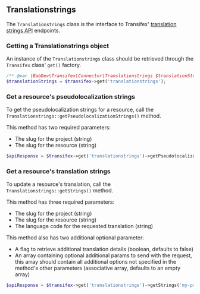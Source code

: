## Translationstrings

The `Translationstrings` class is the interface to Transifex' [translation strings API](http://docs.transifex.com/api/translation_strings/) endpoints.

### Getting a Translationstrings object

An instance of the `Translationstrings` class should be retrieved through the `Transifex` class' `get()` factory.

```php
/** @var \BabDev\Transifex\Connector\Translationstrings $translationStrings */
$translationStrings = $transifex->get('translationstrings');
```

### Get a resource's pseudolocalization strings

To get the pseudolocalization strings for a resource, call the `Translationstrings::getPseudolocalizationStrings()` method.

This method has two required parameters:

* The slug for the project (string)
* The slug for the resource (string)

```php
$apiResponse = $transifex->get('translationstrings')->getPseudolocalizationStrings('my-project', 'resource-1');
```

### Get a resource's translation strings

To update a resource's translation, call the `Translationstrings::getStrings()` method.

This method has three required parameters:

* The slug for the project (string)
* The slug for the resource (string)
* The language code for the requested translation (string)

This method also has two additional optional parameter:

* A flag to retrieve additional translation details (boolean, defaults to false)
* An array containing optional additional params to send with the request, this array should contain all additional options not specified in the method's other parameters (associative array, defaults to an empty array)

```php
$apiResponse = $transifex->get('translationstrings')->getStrings('my-project', 'resource-1', 'fr-FR');
```

